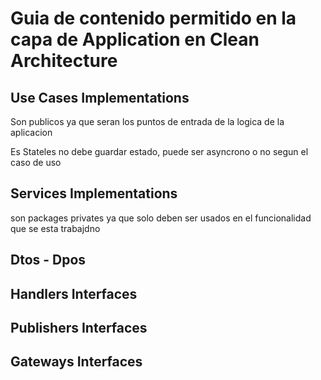 # Guia de contenido permitido en la capa de Application en Clean Architecture


## Use Cases Implementations

Son publicos ya que seran los puntos 
de entrada de la logica de la aplicacion

Es Stateles no debe guardar estado, 
puede ser asyncrono o no segun el caso de uso

## Services Implementations

son packages privates ya que solo deben ser usados 
en el funcionalidad que se esta trabajdno

## Dtos - Dpos

## Handlers Interfaces

## Publishers Interfaces

## Gateways Interfaces

